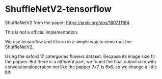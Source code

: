 # ShuffleNetV2-tensorflow

ShuffleNetV2 from the paper: https://arxiv.org/abs/1807.11164.

This is not a official implementation.

We use tensroflow and tflearn in a simple way to construct 
the ShuffleNetV2.

Using the oxford 17 catergories flowers dataset.
Because its image size fit the papper.
But there is a different part, we found the final output size
with convolutionaloperation not like the papper 7x7,
is 6x6, so we change a little bit.
